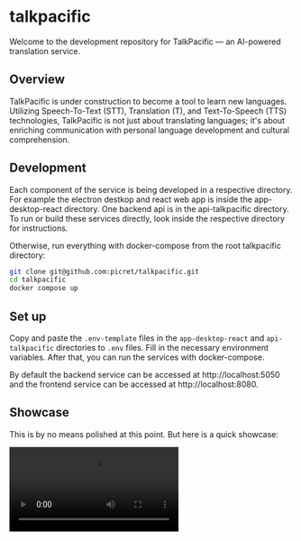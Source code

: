 # talkpacific

Welcome to the development repository for TalkPacific — an AI-powered translation service.

## Overview

TalkPacific is under construction to become a tool to learn new languages. Utilizing Speech-To-Text (STT), Translation (T), and Text-To-Speech (TTS) technologies, TalkPacific is not just about translating languages; it's about enriching communication with personal language development and cultural comprehension.

## Development

Each component of the service is being developed in a respective directory. For example the electron destkop and react web app is inside the app-desktop-react directory. One backend api is in the api-talkpacific directory. To run or build these services directly, look inside the respective directory for instructions.

Otherwise, run everything with docker-compose from the root talkpacific directory:
```bash
git clone git@github.com:picret/talkpacific.git
cd talkpacific
docker compose up
```

## Set up

Copy and paste the `.env-template` files in the `app-desktop-react` and `api-talkpacific` directories to `.env` files. Fill in the necessary environment variables. After that, you can run the services with docker-compose.

By default the backend service can be accessed at http://localhost:5050 and the frontend service can be accessed at http://localhost:8080.

## Showcase

This is by no means polished at this point. But here is a quick showcase:

![TalkPacific Showcase](readme-showcase.mp4)